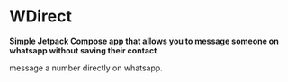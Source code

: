 # WDirect
**Simple Jetpack Compose app that allows you to
message someone on whatsapp without saving their contact**


message a number directly on whatsapp.
